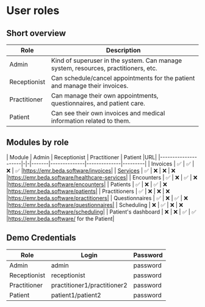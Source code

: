 # User roles
## Short overview
|Role|Description|
|----|-----------|
|Admin|Kind of superuser in the system. Can manage system, resources, practitioners, etc.|
|Receptionist|Can schedule/cancel appointments for the patient and manage their invoices.|
|Practitioner|Can manage their own appointments, questionnaires, and patient care.|
|Patient|Can see their own invoices and medical information related to them.|
## Modules by role
| Module         | Admin | Receptionist | Practitioner | Patient |URL|
|---------------------|-|-|-------|--------------|--------------|---------|
| Invoices            |   ✅   |       ✅      |       ❌      |    ✅    |https://emr.beda.software/invoices|
| [Services](HealthcareServiceManagement)            |   ✅   |       ❌      |       ❌      |    ❌    |https://emr.beda.software/healthcare-services|
| Encounters          |   ✅   |       ❌      |       ✅      |    ❌    |https://emr.beda.software/encounters|
| Patients            |   ✅   |       ❌      |       ✅      |    ❌    |https://emr.beda.software/patients|
| Practitioners       |   ✅   |       ❌      |       ❌      |    ❌    |https://emr.beda.software/practitioners|
| Questionnaires      |  ✅   |       ❌      |       ✅      |    ❌    |https://emr.beda.software/questionnaires| 
| Scheduling          |   ❌   |       ✅      |       ❌      |    ❌    |https://emr.beda.software/scheduling|
| Patient's dashboard |   ❌   |       ❌      |       ✅      |    ✅    |https://emr.beda.software/ for the Patient|
## Demo Credentials
|Role|Login|Password|
|----|-----|--------|
|Admin|admin|password|
|Receptionist|receptionist|password|
|Practitioner|practitioner1/practitioner2|password|
|Patient|patient1/patient2|password|
